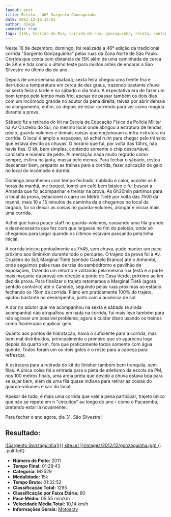 ```yaml
---
layout: post
title: Relato - 46ª Sargento Gonzaguinha
date: 2012-12-16 14:01
author: diego
comments: true
tags: [15k, Corrida de Rua, corrida de rua, gonzaguinha, relato, santana, zona norte]
---
```

Neste 16 de dezembro, domingo, foi realizada a 46ª edição da tradicional corrida "Sargento Gonzaguinha" pelas ruas da Zona Norte de São Paulo. Corrida que conta com distancia de 15K além de uma caminhada de cerca de 3K e é tida como o último teste para muitos antes de encarar a São Silvestre no último dia do ano.

Depois de uma semana abafada, sexta feira chegou uma frente fria e derrubou a temperatura em cerca de dez graus, trazendo bastante chuva na sexta feira a tarde e no sábado o dia todo. A expectativa era de fazer um bom tempo pelo tempo mais frio, apesar de passar também os dois dias com um incômodo grande no adutor da pena direita, talvez por abrir demais no alongamento, enfim, só depois de estar correndo para ver como reagiria durante a prova.

Sábado fiz a retirada do kit na Escola de Educação Física da Polícia Militar na Av Cruzeiro do Sul, no mesmo local onde abrigou a estrutura de tendas, pódio, guarda volumes e demais coisas que englobaram a infra estrutura da corrida. O local é amplo e espaçoso, só achei ruim para chegar pelo trânsito que estava devido as chuvas. O horário que fui, por volta das 14hrs, não havia flas. O kit, bem simples, contendo somente o chip descartável, camiseta e número de peito. Alimentação nada muito regrado como sempre, esfirra na janta, massa pelo menos. Para fechar o sábado, restou descansar bem, preparar as tralhas para a corrida, fazer aplicação de gelo no local do incômodo e dormir.

Domingo amanheceu com tempo fechado, nublado e calor, acordei as 6 horas da manhã, me troquei, tomei um café bem básico e fui buscar a Amanda que foi acompanhar e treinar na prova. As 6h30min partimos para o local da prova, estacionei o carro no Metrô Tietê por volta das 7h00 da manhã, mais 10 a 15 minutos de caminha da e chegamos no local da largada, foi só deixar as coisas no guarda-volumes, alongar e iniciar mais uma corrida.

Achei que havia pouco staff no guarda-volumes, causando uma fila grande e desnecessária que fez com que largasse no fim do pelotão, onde só chegamos para largar quando os últimos estavam passando pela linha inicial.

A corrida iniciou pontualmente as 7h45, sem chuva, pude manter um pace próximo aos 6min/km durante todo o percurso. O trajeto da prova foi a Av. Cruzeiro do Sul, Marginal Tietê (sentido Castelo Branco) até o Anhembi, onde seguimos pelas ruas de trás do sambódromo e pavilhão de exposições, fazendo um retorno e voltando pela mesma rua (esta é a parte mais maçante da prova) em direção a ponte de Casa Verde, próximo ao km dez da prova. Para finalizar o trajeto retomamos a Marginal Tietê (agora sentido contrário) até o Canindé, seguindo pelas ruas próximas ao estádio fechando os 15km da corrida. Plano em praticamente 100% do trajeto, ajudou bastante no desempenho, junto com a ausência de sol.

A dor no adutor que me acompanhou na sexta e sábado (e ainda acompanha) não atrapalhou em nada na corrida, fui mais leve também para não agravar um possível problema, agora é cuidar disso usando os treinos como fisioterapia e aplicar gelo.

Quanto aos pontos de hidratação, havia o suficiente para a corrida, mas bem mal distribuídos, principalmente o primeiro que só apareceu logo depois do quarto km, fora que praticamente todos somente com água quente. Todos foram um ou dois goles e o resto para a cabeça para refrescar.

A estrutura para a retirada do kit de finisher também bem tranquila, sem filas. A única coisa foi a entrada para a pista de atletismo da escola da PM, nos 100 metros finais, uma areia preta que devido a chuva estava boa para se sujar bem, além de uma fila quase indiana para retirar as coisas do guarda-volumes e sair do local.

Apesar de tudo, é mais uma corrida que vale a pena participar, trajeto único que não se repete em n "circuitos" ao longo do ano - como o Pacaembu; pretendo estar lá novamente.

Para fechar o ano agora, dia 31, São Silvestre!

## Resultado:

<a href="/images/2012/12/gonzaguinha_big.jpg">
![Sargento Gonzaguinha]({{ site.url }}/images/2012/12/gonzaguinha.jpg)
</a>
{: .pull-left}

* **Número de Peito:** 2011
* **Tempo Final:** 01:28:43
* **Categoria:** M2529
* **Modalidade:** 15k
* **Tempo Bruto:** 01:32:52
* **Classificação Total:** 1295
* **Classificação por Faixa Etária:** 80
* **Pace Médio:** 05:55 min/km
* **Velocidade Média Total:** 10,14 km/h
* **Informações Gerais:** <a href="https://motoactv.com/public/show?workoutActivityId=04UszuJPTzirPEMObRF2KA%3D%3D&amp;activity=1" target="_blank">Motoactv</a>


